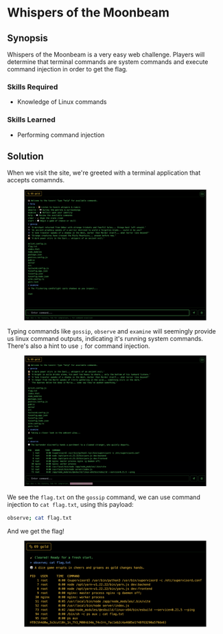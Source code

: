 # Whispers of the Moonbeam

## Synopsis

Whispers of the Moonbeam is a very easy web challenge. Players will determine that terminal commands are system commands and execute command injection in order to get the flag.

### Skills Required

* Knowledge of Linux commands

### Skills Learned

* Performing command injection

## Solution

When we visit the site, we're greeted with a terminal application that accepts comamnds.

<figure><img src="../../../../../.gitbook/assets/image (108).png" alt=""><figcaption></figcaption></figure>

Typing commands like `gossip`, `observe` and `examine` will seemingly provide us linux command outputs, indicating it's running system commands. There's also a hint to use `;` for command injection.

<figure><img src="../../../../../.gitbook/assets/image (109).png" alt=""><figcaption></figcaption></figure>

We see the `flag.txt` on the `gossip` command, we can use command injection to `cat flag.txt`, using this payload:

```sh
observe; cat flag.txt
```

And we get the flag!

<figure><img src="../../../../../.gitbook/assets/image (110).png" alt=""><figcaption></figcaption></figure>


